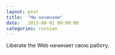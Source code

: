 ```yaml
---
layout: post
title:  "Мы начинаем"
date:   2013-08-01 00:00:00
categories: russian
---
```


Liberate the Web начинает свою работу.
